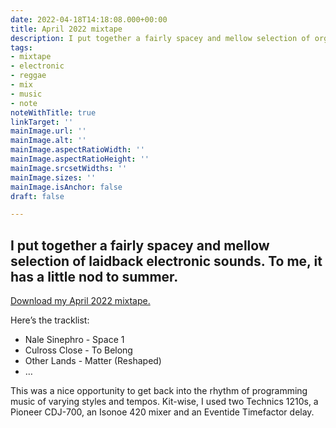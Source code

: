 ```yaml
---
date: 2022-04-18T14:18:08.000+00:00
title: April 2022 mixtape
description: I put together a fairly spacey and mellow selection of organic electronics
tags:
- mixtape
- electronic
- reggae
- mix
- music
- note
noteWithTitle: true
linkTarget: ''
mainImage.url: ''
mainImage.alt: ''
mainImage.aspectRatioWidth: ''
mainImage.aspectRatioHeight: ''
mainImage.srcsetWidths: ''
mainImage.sizes: ''
mainImage.isAnchor: false
draft: false

---
```

I put together a fairly spacey and mellow selection of laidback electronic sounds. To me, it has a little nod to summer.
---

[Download my April 2022 mixtape.](https://drive.google.com/uc?id=1oFjh8wpmYm22iPq1Np0pFMFW1XgBKsHX&export=download)

Here’s the tracklist:

* Nale Sinephro - Space 1
* Culross Close - To Belong
* Other Lands - Matter (Reshaped)
* …

This was a nice opportunity to get back into the rhythm of programming music of varying styles and tempos. Kit-wise, I used two Technics 1210s, a Pioneer CDJ-700, an Isonoe 420 mixer and an Eventide Timefactor delay.
